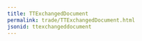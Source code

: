 ```yaml
---
title: TTExchangedDocument
permalink: trade/TTExchangedDocument.html
jsonid: ttexchangeddocument
---
```

